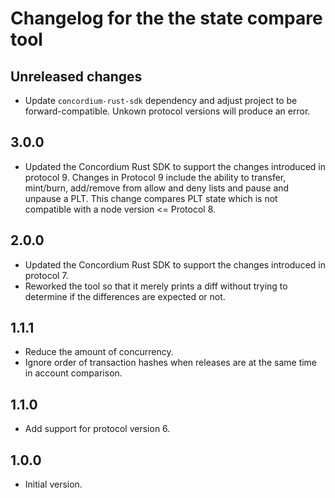 # Changelog for the the state compare tool

## Unreleased changes

- Update `concordium-rust-sdk` dependency and adjust project to be forward-compatible. Unkown protocol versions will produce an error.

## 3.0.0

- Updated the Concordium Rust SDK to support the changes introduced in protocol 9. Changes in Protocol 9 include the ability to transfer, mint/burn, add/remove from allow and deny lists and pause and unpause a PLT. This change compares PLT state which is not compatible with a node version <= Protocol 8.

## 2.0.0

- Updated the Concordium Rust SDK to support the changes introduced in protocol 7.
- Reworked the tool so that it merely prints a diff without trying to determine if the differences are expected or not.

## 1.1.1

- Reduce the amount of concurrency.
- Ignore order of transaction hashes when releases are at the same time in
  account comparison.

## 1.1.0

- Add support for protocol version 6.

## 1.0.0

- Initial version.
